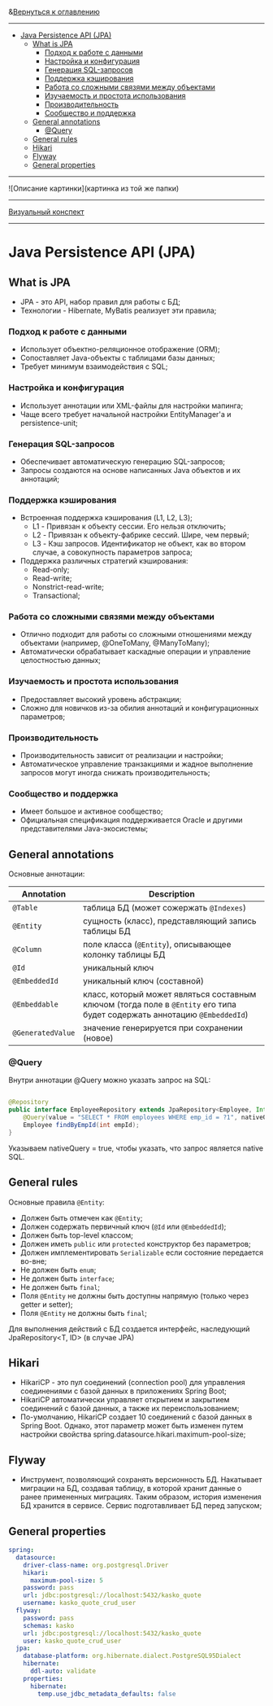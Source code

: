 &[Вернуться к оглавлению](https://github.com/engine-it-in/different-level-task/blob/main/README.md)
***
* [Java Persistence API (JPA)](#java-persistence-api--jpa-)
  * [What is JPA](#what-is-jpa)
    * [Подход к работе с данными](#подход-к-работе-с-данными)
    * [Настройка и конфигурация](#настройка-и-конфигурация)
    * [Генерация SQL-запросов](#генерация-sql-запросов)
    * [Поддержка кэширования](#поддержка-кэширования)
    * [Работа со сложными связями между объектами](#работа-со-сложными-связями-между-объектами)
    * [Изучаемость и простота использования](#изучаемость-и-простота-использования)
    * [Производительность](#производительность)
    * [Сообщество и поддержка](#сообщество-и-поддержка)
  * [General annotations](#general-annotations)
    * [@Query](#query)
  * [General rules](#general-rules)
  * [Hikari](#hikari)
  * [Flyway](#flyway)
  * [General properties](#general-properties)
***
![Описание картинки](картинка из той же папки)
***
[Визуальный конспект](https://coggle.it/diagram/ZuCjvHdV1iFRbDnV/t/-/912dc9e74d42f2cef682553199820a17b31c40b14ede3085f077d68fdd24c13c)
***

# Java Persistence API (JPA)

## What is JPA
* JPA - это API, набор правил для работы с БД; 
* Технологии - Hibernate, MyBatis реализует эти правила;

### Подход к работе с данными

* Использует объектно-реляционное отображение (ORM);
* Сопоставляет Java-объекты с таблицами базы данных;
* Требует минимум взаимодействия с SQL;

### Настройка и конфигурация

* Использует аннотации или XML-файлы для настройки мапинга;
* Чаще всего требует начальной настройки EntityManager'а и persistence-unit;

### Генерация SQL-запросов

* Обеспечивает автоматическую генерацию SQL-запросов;
* Запросы создаются на основе написанных Java объектов и их аннотаций;

### Поддержка кэширования

* Встроенная поддержка кэширования (L1, L2, L3);
  * L1 - Привязан к объекту сессии. Его нельзя отключить; 
  * L2 - Привязан к объекту-фабрике сессий. Шире, чем первый;
  * L3 - Кэш запросов. Идентификатор не объект, как во втором случае, а совокупность параметров запроса;
* Поддержка различных стратегий кэширования:
  * Read-only;
  * Read-write;
  * Nonstrict-read-write;
  * Transactional;

### Работа со сложными связями между объектами

* Отлично подходит для работы со сложными отношениями между объектами (например, @OneToMany, @ManyToMany);
* Автоматически обрабатывает каскадные операции и управление целостностью данных;

### Изучаемость и простота использования

* Предоставляет высокий уровень абстракции;
* Сложно для новичков из-за обилия аннотаций и конфигурационных параметров;

### Производительность

* Производительность зависит от реализации и настройки;
* Автоматическое управление транзакциями и жадное выполнение запросов могут иногда снижать производительность;

### Сообщество и поддержка

* Имеет большое и активное сообщество;
* Официальная спецификация поддерживается Oracle и другими представителями Java-экосистемы;

## General annotations

Основные аннотации:

| Annotation        | Description                                                                                                              |
|-------------------|--------------------------------------------------------------------------------------------------------------------------|
| `@Table`          | таблица БД (может сожержать `@Indexes`)                                                                                  |
| `@Entity`         | сущность (класс), представляющий запись таблицы БД                                                                       |
| `@Column`         | поле класса (`@Entity`), описывающее колонку таблицы БД                                                                  |
| `@Id`             | уникальный ключ                                                                                                          |
| `@EmbeddedId`     | уникальный ключ (составной)                                                                                              |
| `@Embeddable`     | класс, который может являться составным ключом (тогда поле в `@Entity` его типа будет содержать аннотацию `@EmbeddedId`) |
| `@GeneratedValue` | значение генерируется при сохранении (новое)                                                                             |

### @Query

Внутри аннотации @Query можно указать запрос на SQL:

```java

@Repository
public interface EmployeeRepository extends JpaRepository<Employee, Integer> {
    @Query(value = "SELECT * FROM employees WHERE emp_id = ?1", nativeQuery = true)
    Employee findByEmpId(int empId);
}
```

Указываем nativeQuery = true, чтобы указать, что запрос является native SQL.

## General rules

Основные правила `@Entity`:

- Должен быть отмечен как `@Entity`;
- Должен содержать первичный ключ (`@Id` или  `@EmbeddedId`);
- Должен быть top-level классом;
- Должен иметь `public` или `protected` конструктор без параметров;
- Должен имплементировать `Serializable` если состояние передается во-вне;
- Не должен быть `enum`;
- Не должен быть `interface`;
- Не должен быть `final`;
- Поля `@Entity` не должны быть доступны напрямую (только через getter и setter);
- Поля `@Entity` не должны быть `final`;

Для выполнения действий с БД создается интерфейс, наследующий JpaRepository<T, ID> (в случае JPA)

## Hikari

* HikariCP - это пул соединений (connection pool) для управления соединениями с базой данных в приложениях Spring Boot; 
* HikariCP автоматически управляет открытием и закрытием соединений с базой данных, а также их переиспользованием; 
* По-умолчанию, HikariCP создает 10 соединений с базой данных в Spring Boot. Однако, этот параметр может быть изменен путем
настройки свойства spring.datasource.hikari.maximum-pool-size;

## Flyway

* Инструмент, позволяющий сохранять версионность БД. Накатывает миграции на БД, создавая таблицу, в которой хранит данные
о ранее примененных миграциях. Таким образом, история изменения БД хранится в сервисе. Сервис подготавливает БД перед
запуском;

## General properties

```yaml
spring:
  datasource:
    driver-class-name: org.postgresql.Driver
    hikari:
      maximum-pool-size: 5
    password: pass
    url: jdbc:postgresql://localhost:5432/kasko_quote
    username: kasko_quote_crud_user
  flyway:
    password: pass
    schemas: kasko
    url: jdbc:postgresql://localhost:5432/kasko_quote
    user: kasko_quote_crud_user
  jpa:
    database-platform: org.hibernate.dialect.PostgreSQL95Dialect
    hibernate:
      ddl-auto: validate
    properties:
      hibernate:
        temp.use_jdbc_metadata_defaults: false
```